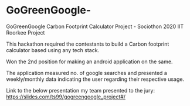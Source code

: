 # GoGreenGoogle-
GoGreenGoogle
Carbon Footprint Calculator Project - Sociothon 2020 IIT Roorkee Project

This hackathon required the contestants to build a Carbon footprint calculator based using any tech stack.

Won the 2nd position for making an android application on the same.

The application measured no. of google searches and presented a weekly/monthly data indicating the user regarding their respective usage.

Link to the below presentation my team presented to the jury: https://slides.com/ts99/gogreengoogle_project#/
